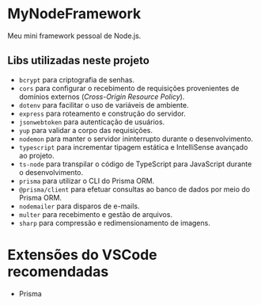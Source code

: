 # MyNodeFramework

Meu mini framework pessoal de Node.js.

## Libs utilizadas neste projeto

* `bcrypt` para criptografia de senhas.
* `cors` para configurar o recebimento de requisições provenientes de domínios externos (*Cross-Origin Resource Policy*).
* `dotenv` para facilitar o uso de variáveis de ambiente.
* `express` para roteamento e construção do servidor.
* `jsonwebtoken` para autenticação de usuários.
* `yup` para validar a corpo das requisições.
* `nodemon` para manter o servidor ininterrupto durante o desenvolvimento.
* `typescript` para incrementar tipagem estática e IntelliSense avançado ao projeto.
* `ts-node` para transpilar o código de TypeScript para JavaScript durante o desenvolvimento.
* `prisma` para utilizar o CLI do Prisma ORM.
* `@prisma/client` para efetuar consultas ao banco de dados por meio do Prisma ORM.
* `nodemailer` para disparos de e-mails.
* `multer` para recebimento e gestão de arquivos.
* `sharp` para compressão e redimensionamento de imagens.

# Extensões do VSCode recomendadas

* Prisma
